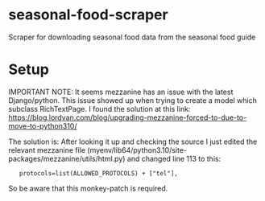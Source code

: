# seasonal-food-scraper
Scraper for downloading seasonal food data from the seasonal food guide

# Setup

IMPORTANT NOTE: It seems mezzanine has an issue with the latest Django/python.
This issue showed up when trying to create a model which subclass RichTextPage.
I found the solution at this link:
https://blog.lordvan.com/blog/upgrading-mezzanine-forced-to-due-to-move-to-python310/

The solution is:
After looking it up and checking the source I just edited the relevant mezzanine
file (myenv/lib64/python3.10/site-packages/mezzanine/utils/html.py)
and changed line 113 to this:

       protocols=list(ALLOWED_PROTOCOLS) + ["tel"],

So be aware that this monkey-patch is required.